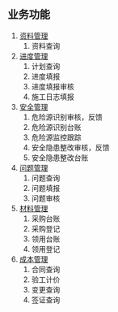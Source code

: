## 业务功能

1. [资料管理](DocumentMng/README.md)
   1. 资料查询
2. [进度管理](Progress/README.md)
   1. 计划查询
   2. 进度填报 
   3. 进度填报审核
   4. 施工日志填报 
3. [安全管理](SafeWork/README.md)
   1. 危险源识别审核，反馈
   2. 危险源识别台账
   3. 危险源监控跟踪
   4. 安全隐患整改审核，反馈
   5. 安全隐患整改台账
4. [问题管理](Problem/README.md)
   1. 问题查询
   2. 问题填报
   3. 问题审核
5. [材料管理](MaterialMng/README.md) 
   1. 采购台账
   2. 采购登记
   3. 领用台账   
   4. 领用登记
6. [成本管理](CostMng/README.md)
   1. 合同查询
   2. 验工计价
   3. 变更查询
   4. 签证查询

